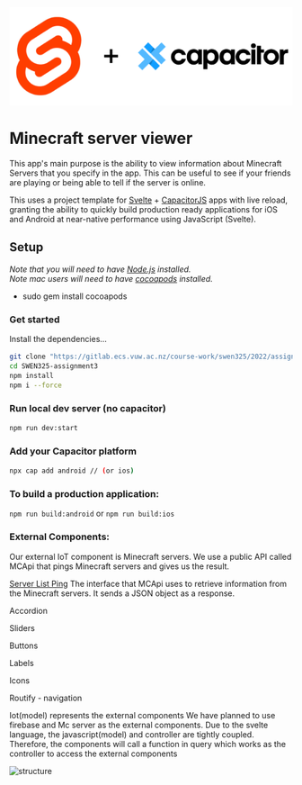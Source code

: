 ![](/assets/svelte_cap.png)
# Minecraft server viewer

This app's main purpose is the ability to view information about Minecraft Servers that you specify in the app. This can be useful to see if your friends are playing or being able to tell if the server is online.

This uses a project template for [Svelte](https://svelte.dev) + [CapacitorJS](https://capacitorjs.com) apps with live reload, granting the ability to quickly build production ready applications for iOS and Android at near-native performance using JavaScript (Svelte). 


## Setup

*Note that you will need to have [Node.js](https://nodejs.org) installed.*<br>
*Note mac users will need to have [cocoapods](https://cocoapods.org) installed.*
- sudo gem install cocoapods

### Get started

Install the dependencies...

```bash
git clone "https://gitlab.ecs.vuw.ac.nz/course-work/swen325/2022/assignment3/t12/SWEN325-assignment3.git"
cd SWEN325-assignment3
npm install
npm i --force
```

### Run local dev server (no capacitor)

```bash
npm run dev:start
```

### Add your Capacitor platform

```bash
npx cap add android // (or ios)
```

### To build a production application:

`npm run build:android` or `npm run build:ios`

### External Components: 
Our external IoT component is Minecraft servers. We use a public API called MCApi that pings Minecraft servers and gives us the result.

[Server List Ping](https://wiki.vg/Server_List_Ping)
The interface that MCApi uses to retrieve information from the Minecraft servers. It sends a JSON object as a response.

Accordion

Sliders

Buttons 

Labels

Icons

Routify - navigation

Iot(model) represents the external components
We have planned to use firebase and Mc server as the external components.
Due to the svelte language, the javascript(model) and controller are tightly coupled. Therefore, the components will call a function in query which works as the controller to access the external components 

![structure](structure.png)
